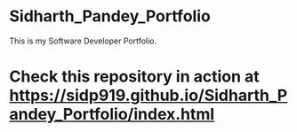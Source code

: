 # Sidharth_Pandey_Portfolio
This is my Software Developer Portfolio.

# Check this repository in action at https://sidp919.github.io/Sidharth_Pandey_Portfolio/index.html
